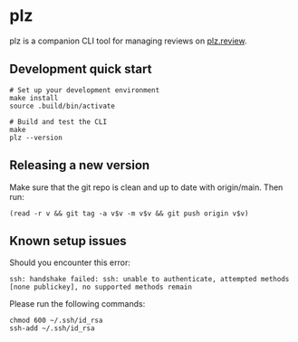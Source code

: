 # plz

plz is a companion CLI tool for managing reviews on [plz.review](https://plz.review).

## Development quick start

```
# Set up your development environment
make install
source .build/bin/activate

# Build and test the CLI
make
plz --version
```

## Releasing a new version

Make sure that the git repo is clean and up to date with origin/main. Then run:

```
(read -r v && git tag -a v$v -m v$v && git push origin v$v)
```

## Known setup issues

Should you encounter this error:
```
ssh: handshake failed: ssh: unable to authenticate, attempted methods [none publickey], no supported methods remain
```

Please run the following commands:
```
chmod 600 ~/.ssh/id_rsa
ssh-add ~/.ssh/id_rsa
```